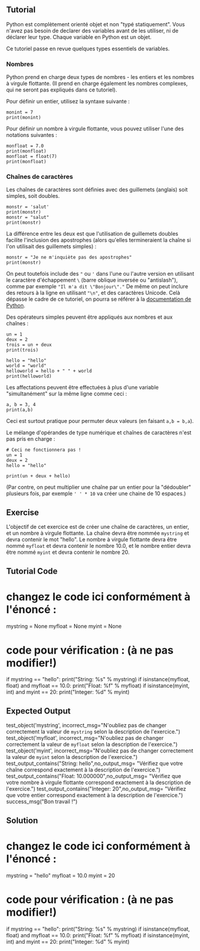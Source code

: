 Tutorial
--------

Python est complètement orienté objet et non "typé statiquement". Vous n'avez pas besoin de declarer des variables avant de les utiliser, ni de déclarer leur type. Chaque variable en Python est un objet.

Ce tutoriel passe en revue quelques types essentiels de variables.

### Nombres
Python prend en charge deux types de nombres - les entiers et les nombres à virgule flottante. (Il prend en charge également les nombres complexes, qui ne seront pas expliqués dans ce tutoriel).

Pour définir un entier, utilisez la syntaxe suivante&nbsp;:

    monint = 7
    print(monint)

Pour définir un nombre à virgule flottante, vous pouvez utiliser l'une des notations suivantes&nbsp;:

    monfloat = 7.0
    print(monfloat)
    monfloat = float(7)
    print(monfloat)

### Chaînes de caractères

Les chaînes de caractères sont définies avec des guillemets (anglais) soit simples, soit doubles.

    monstr = 'salut'
    print(monstr)
    monstr = "salut"
    print(monstr)

La différence entre les deux est que l'utilisation de guillemets doubles facilite l'inclusion des apostrophes (alors qu'elles termineraient la chaîne si l'on utilisait des guillemets simples) :

    monstr = "Je ne m'inquiète pas des apostrophes"
    print(monstr)
    
On peut toutefois include des `"` ou `'` dans l'une ou l'autre version en utilisant le caractère d'échappement `\` (barre oblique inversée ou "antislash"), comme par exemple `"Il m'a dit \"Bonjour\"."` De même on peut inclure des retours à la ligne en utilisant `"\n"`, et des caractères Unicode. Celà dépasse le cadre de ce tutoriel, on pourra se référer à la [documentation de Python](https://www.afpy.org/doc/python/3.6/tutorial/introduction.html#strings "Les chaînes de caractères dans le Tutoriel Python").

Des opérateurs simples peuvent être appliqués aux nombres et aux chaînes&nbsp;:

    un = 1
    deux = 2
    trois = un + deux
    print(trois)

    hello = "hello"
    world = "world"
    helloworld = hello + " " + world
    print(helloworld)

Les affectations peuvent être effectuées à plus d'une variable "simultanément" sur la même ligne comme ceci&nbsp;:

    a, b = 3, 4
    print(a,b)

Ceci est surtout pratique pour permuter deux valeurs (en faisant `a,b = b,a`).

Le mélange d'opérandes de type numérique et chaînes de caractères n'est pas pris en charge&nbsp;:

    # Ceci ne fonctionnera pas !
    un = 1
    deux = 2
    hello = "hello"
    
    print(un + deux + hello)

(Par contre, on peut multiplier une chaîne par un entier pour la "dédoubler" plusieurs fois, par exemple `' ' * 10` va créer une chaine de 10 espaces.) 

Exercise
--------

L'objectif de cet exercice est de créer une chaîne de caractères, un entier, et un nombre à virgule flottante. La chaîne devra être nommée `mystring` et devra contenir le mot "hello". Le nombre à virgule flottante devra être nommé `myfloat` et devra contenir le nombre 10.0, et le nombre entier devra être nommé `myint` et devra contenir le nombre 20.

Tutorial Code
-------------
# changez le code ici conformément à l'énoncé :
mystring = None
myfloat = None
myint = None

# code pour vérification : (à ne pas modifier!) 
if mystring == "hello":
    print("String: %s" % mystring)
if isinstance(myfloat, float) and myfloat == 10.0:
    print("Float: %f" % myfloat)
if isinstance(myint, int) and myint == 20:
    print("Integer: %d" % myint)

Expected Output
---------------

test_object('mystring', incorrect_msg="N'oubliez pas de changer correctement la valeur de `mystring` selon la description de l'exercice.")
test_object('myfloat', incorrect_msg="N'oubliez pas de changer correctement la valeur de `myfloat` selon la description de l'exercice.")
test_object('myint', incorrect_msg="N'oubliez pas de changer correctement la valeur de `myint` selon la description de l'exercice.")
test_output_contains("String: hello",no_output_msg= "Vérifiez que votre chaîne correspond exactement à la description de l'exercice.")
test_output_contains("Float: 10.000000",no_output_msg= "Vérifiez que votre nombre à virgule flottante correspond exactement à la description de l'exercice.")
test_output_contains("Integer: 20",no_output_msg= "Vérifiez que votre entier correspond exactement à la description de l'exercice.")
success_msg("Bon travail !")

Solution
--------

# changez le code ici conformément à l'énoncé :
mystring = "hello"
myfloat = 10.0
myint = 20

# code pour vérification : (à ne pas modifier!) 
if mystring == "hello":
    print("String: %s" % mystring)
if isinstance(myfloat, float) and myfloat == 10.0:
    print("Float: %f" % myfloat)
if isinstance(myint, int) and myint == 20:
    print("Integer: %d" % myint)
